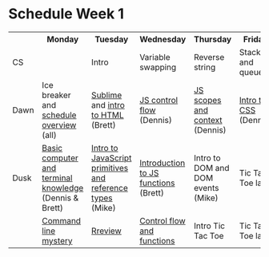 # Schedule Week 1

<table>
  <tr>
    <th></th>
    <th>Monday</th>
    <th>Tuesday</th>
    <th>Wednesday</th>
    <th>Thursday</th>
    <th>Friday</th>
  </tr>
  <tr>
    <td>CS</td>
    <td></td>
    <td>Intro</td>
    <td>Variable swapping</td>
    <td>Reverse string</td>
    <td>Stacks and queues</td>
  </tr>
  <tr>
    <td>Dawn</td>
    <td>Ice breaker and <a href="https://github.com/sf-wdi-17/notes/blob/master/lectures/week-01/_1_monday/dawn/schedule-overview.png">schedule overview</a> (all)</td>
    <td><a href="https://github.com/sf-wdi-17/notes/blob/master/lectures/week-01/_2_tuesday/dawn/developer_productivity.md">Sublime</a> and <a href="https://github.com/sf-wdi-17/notes/blob/master/lectures/week-01/_2_tuesday/dawn/intro_html.md">intro to HTML</a> (Brett)</td>
    <td><a href="https://github.com/sf-wdi-17/notes/blob/master/lectures/week-01/_3_wednesday/dawn/control-flow.md">JS control flow</a> (Dennis)</td>
    <td><a href="https://github.com/sf-wdi-17/notes/blob/master/lectures/week-01/_4_thursday/dawn/scopes-and-context.md">JS scopes and context</a> (Dennis)</td>
    <td><a href="https://github.com/sf-wdi-17/notes/blob/master/lectures/week-01/_5_friday/dawn/intro-to-css.md">Intro to CSS</a> (Dennis)</td>
  </tr>
  <tr>
    <td>Dusk</td>
    <td><a href="https://github.com/sf-wdi-17/notes/blob/master/lectures/week-01/_1_monday/dusk/command-line.md">Basic computer and terminal knowledge</a> (Dennis & Brett)</td>
    <td><a href="https://github.com/sf-wdi-17/notes/tree/master/lectures/week-01/_2_tuesday/dusk">Intro to JavaScript primitives and reference types</a> (Mike)</td>
    <td><a href="https://github.com/sf-wdi-17/notes/blob/master/lectures/week-01/_3_wednesday/dusk/README.md">Introduction to JS functions</a> (Brett)</td>
    <td>Intro to DOM and DOM events (Mike)</td>
    <td>Tic Tac Toe lab</td>
  </tr>
  <tr>
    <td></td>
    <td><a href="https://github.com/sf-wdi-17/notes/tree/master/assignments/week-01/_1_monday">Command line mystery</a></td>
    <td><a href="https://github.com/sf-wdi-17/notes/blob/master/assignments/week-01/_2_tuesday/README.md">Rreview</a></td>
    <td><a href="https://github.com/sf-wdi-17/notes/tree/master/assignments/week-01/_3_wednesday">Control flow and functions</a></td>
    <td>Intro Tic Tac Toe</td>
    <td>Tic Tac Toe lab</td>
  </tr>
</table>
